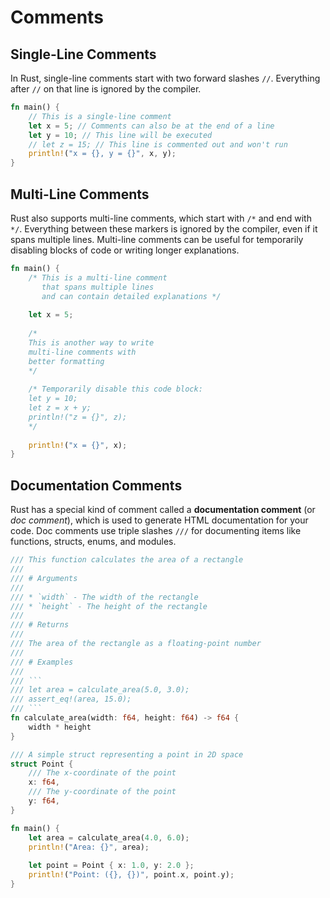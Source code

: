 # Comments

## Single-Line Comments

In Rust, single-line comments start with two forward slashes `//`. Everything after `//` on that line is ignored by the compiler.

```rust
fn main() {
    // This is a single-line comment
    let x = 5; // Comments can also be at the end of a line
    let y = 10; // This line will be executed
    // let z = 15; // This line is commented out and won't run
    println!("x = {}, y = {}", x, y);
}
```

## Multi-Line Comments

Rust also supports multi-line comments, which start with `/*` and end with `*/`. Everything between these markers is ignored by the compiler, even if it spans multiple lines. Multi-line comments can be useful for temporarily disabling blocks of code or writing longer explanations.

```rust
fn main() {
    /* This is a multi-line comment
       that spans multiple lines
       and can contain detailed explanations */
    
    let x = 5;
    
    /* 
    This is another way to write
    multi-line comments with
    better formatting
    */
    
    /* Temporarily disable this code block:
    let y = 10;
    let z = x + y;
    println!("z = {}", z);
    */
    
    println!("x = {}", x);
}
```

## Documentation Comments

Rust has a special kind of comment called a **documentation comment** (or *doc comment*), which is used to generate HTML documentation for your code. Doc comments use triple slashes `///` for documenting items like functions, structs, enums, and modules.

```rust
/// This function calculates the area of a rectangle
/// 
/// # Arguments
/// 
/// * `width` - The width of the rectangle
/// * `height` - The height of the rectangle
/// 
/// # Returns
/// 
/// The area of the rectangle as a floating-point number
/// 
/// # Examples
/// 
/// ```
/// let area = calculate_area(5.0, 3.0);
/// assert_eq!(area, 15.0);
/// ```
fn calculate_area(width: f64, height: f64) -> f64 {
    width * height
}

/// A simple struct representing a point in 2D space
struct Point {
    /// The x-coordinate of the point
    x: f64,
    /// The y-coordinate of the point
    y: f64,
}

fn main() {
    let area = calculate_area(4.0, 6.0);
    println!("Area: {}", area);
    
    let point = Point { x: 1.0, y: 2.0 };
    println!("Point: ({}, {})", point.x, point.y);
}
```

